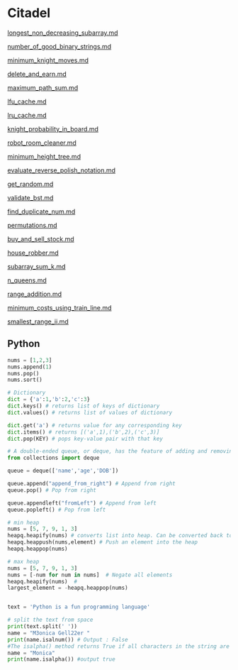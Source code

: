 # Citadel

[longest\_non\_decreasing\_subarray.md](../../algorithm/dp/md/longest\_non\_decreasing\_subarray.md "mention")

[number\_of\_good\_binary\_strings.md](../../algorithm/dp/md/number\_of\_good\_binary\_strings.md "mention")

[minimum\_knight\_moves.md](../../algorithm/bfs/md/minimum\_knight\_moves.md "mention")

[delete\_and\_earn.md](../../algorithm/dp/md/delete\_and\_earn.md "mention")

[maximum\_path\_sum.md](../../algorithm/binary\_tree/md/maximum\_path\_sum.md "mention")

[lfu\_cache.md](../../algorithm/design/md/lfu\_cache.md "mention")

[lru\_cache.md](../../algorithm/design/lru\_cache/md/lru\_cache.md "mention")

[knight\_probability\_in\_board.md](../../algorithm/bfs/md/knight\_probability\_in\_board.md "mention")

[robot\_room\_cleaner.md](../../algorithm/dfs/md/robot\_room\_cleaner.md "mention")

[minimum\_height\_tree.md](../../algorithm/bfs/md/minimum\_height\_tree.md "mention")

[evaluate\_reverse\_polish\_notation.md](../../algorithm/stack/evaluate\_reverse\_polish\_notation/md/evaluate\_reverse\_polish\_notation.md "mention")

[get\_random.md](../../algorithm/design/md/get\_random.md "mention")

[validate\_bst.md](../../algorithm/binary\_search\_tree/md/validate\_bst.md "mention")

[find\_duplicate\_num.md](../../algorithm/array/md/find\_duplicate\_num.md "mention")

[permutations.md](../../algorithm/backtracking/md/permutations.md "mention")

[buy\_and\_sell\_stock.md](../../algorithm/dp/md/buy\_and\_sell\_stock.md "mention")

[house\_robber.md](../../algorithm/dp/md/house\_robber.md "mention")

[subarray\_sum\_k.md](../../algorithm/prefix\_sum/md/subarray\_sum\_k.md "mention")

[n\_queens.md](../../algorithm/backtracking/md/n\_queens.md "mention")

[range\_addition.md](../../algorithm/prefix\_sum/md/range\_addition.md "mention")

[minimum\_costs\_using\_train\_line.md](../../algorithm/dp/md/minimum\_costs\_using\_train\_line.md "mention")

[smallest\_range\_ii.md](../../algorithm/greedy/md/smallest\_range\_ii.md "mention")



## Python

```python
nums = [1,2,3]
nums.append(1)
nums.pop()
nums.sort()

# Dictionary
dict = {'a':1,'b':2,'c':3}
dict.keys() # returns list of keys of dictionary
dict.values() # returns list of values of dictionary

dict.get('a') # returns value for any corresponding key
dict.items() # returns [('a',1),('b',2),('c',3)]
dict.pop(KEY) # pops key-value pair with that key

# A double-ended queue, or deque, has the feature of adding and removing elements from either end.
from collections import deque

queue = deque(['name','age','DOB'])

queue.append("append_from_right") # Append from right
queue.pop() # Pop from right

queue.appendleft("fromLeft") # Append from left
queue.popleft() # Pop from left

# min heap
nums = [5, 7, 9, 1, 3]
heapq.heapify(nums) # converts list into heap. Can be converted back to list by list(nums).
heapq.heappush(nums,element) # Push an element into the heap
heapq.heappop(nums)

# max heap
nums = [5, 7, 9, 1, 3]
nums = [-num for num in nums]  # Negate all elements
heapq.heapify(nums)  #
largest_element = -heapq.heappop(nums)


text = 'Python is a fun programming language'

# split the text from space
print(text.split(' '))
name = "M3onica Gell22er "
print(name.isalnum()) # Output : False
#The isalpha() method returns True if all characters in the string are alphabets. If not, it returns False
name = "Monica"
print(name.isalpha()) #output true

```

